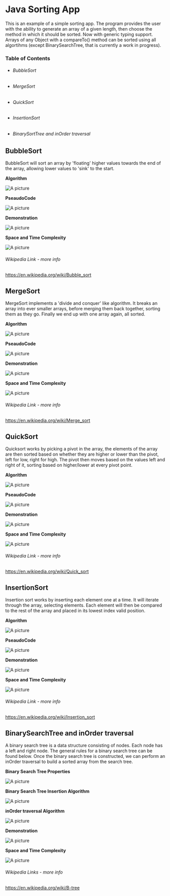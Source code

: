 # Java Sorting App


This is an example of a simple sorting app. The program provides the user with the ability to generate an array of a given length, then choose the method in which it should be sorted. 
Now with generic typing support. Arrays of any Object with a compareTo() method can be sorted using all algortihms (except BinarySearchTree, that is currently a work in progress).

### Table of Contents
- ######  BubbleSort
- ######  MergeSort
- ######  QuickSort
- ######  InsertionSort
- ######  BinarySortTree and inOrder traversal

## BubbleSort
BubbleSort will sort an array by 'floating' higher values towards the end of the array, allowing lower values to 'sink' to the start.

__Algorithm__

![A picture](ReadmeExtras/BubbleSortAlgo.png)

__PseaudoCode__

![A picture](ReadmeExtras/BubbleSortPseudo.png)

__Demonstration__

![A picture](ReadmeExtras/Bubble-sort-anim.gif)

__Space and Time Complexity__

![A picture](ReadmeExtras/BubbleSortStats.png)

###### Wikipedia Link - more info
https://en.wikipedia.org/wiki/Bubble_sort



## MergeSort
MergeSort implements a 'divide and conquer' like algorithm. It breaks an array into ever smaller arrays, before merging them back together, sorting them as they go. Finally we end up with one array again, all sorted.

__Algorithm__

![A picture](ReadmeExtras/MergeSortAlgo.png)

__PseaudoCode__

![A picture](ReadmeExtras/MergeSortPseudo.png)

__Demonstration__

![A picture](ReadmeExtras/Merge-sort-anim.gif)

__Space and Time Complexity__

![A picture](ReadmeExtras/MergeSortStats.png)

###### Wikipedia Link - more info
https://en.wikipedia.org/wiki/Merge_sort



## QuickSort
Quicksort works by picking a pivot in the array, the elements of the array are then sorted based on whether they are higher or lower than the pivot, left for low, right for high. The pivot then moves based on the values left and right of it, sorting based on higher/lower at every pivot point.

__Algorithm__

![A picture](ReadmeExtras/QuickSortAlgo.png)

__PseaudoCode__

![A picture](ReadmeExtras/QuickSortPseudo.png)

__Demonstration__

![A picture](ReadmeExtras/Sorting_quicksort_anim.gif)

__Space and Time Complexity__

![A picture](ReadmeExtras/QuickSortStats.png)

###### Wikipedia Link - more info
https://en.wikipedia.org/wiki/Quick_sort


## InsertionSort
Insertion sort works by inserting each element one at a time. It will iterate through the array, selecting elements. Each element will then be compared to the rest of the array and placed in its lowest index valid position. 

__Algorithm__

![A picture](ReadmeExtras/InsertionSortAlgorithm.png)

__PseaudoCode__

![A picture](ReadmeExtras/InsertionSortPseudo.png)

__Demonstration__

![A picture](ReadmeExtras/Insertion-sort-animation.gif)

__Space and Time Complexity__

![A picture](ReadmeExtras/InsertionSortStats.png)

###### Wikipedia Link - more info
https://en.wikipedia.org/wiki/Insertion_sort



## BinarySearchTree and inOrder traversal
A binary search tree is a data structure consisting of nodes. Each node has a left and right node. The general rules for a binary search tree can be found below.
Once the binary search tree is constructed, we can perform an inOrder traversal to build a sorted array from the search tree.

__Binary Search Tree Properties__

![A picture](ReadmeExtras/bst-properties.png)

__Binary Search Tree Insertion Algorithm__

![A picture](ReadmeExtras/BST-insert.png)

__inOrder traversal Algorithm__

![A picture](ReadmeExtras/inOrderTraverse.png)

__Demonstration__

![A picture](ReadmeExtras/bst-animation.gif)

__Space and Time Complexity__

![A picture](ReadmeExtras/bst-stats.png)

###### Wikipedia Links - more info
https://en.wikipedia.org/wiki/B-tree
